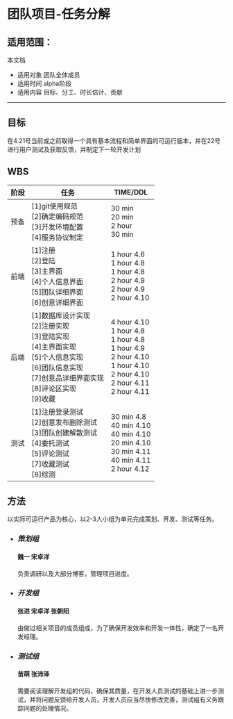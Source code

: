 # 团队项目-任务分解

## 适用范围：

本文档

- 适用对象 团队全体成员
- 适用时间 alpha阶段
- 适用内容 目标、分工、时长估计、贡献

------

## 目标

在4.21号当前或之前取得一个具有基本流程和简单界面的可运行版本，并在22号进行用户测试及获取反馈，并制定下一轮开发计划

## WBS

| 阶段 | 任务| TIME/DDL |
| ---- | ------------------------------------------------------------ | ------------------------------------------------------------ |
| 预备 | [1]git使用规范<br>[2]确定编码规范 <br>[3]开发环境配置<br>[4]服务协议制定 | 30 min<br>20 min<br>2 hour<br>30 min|
| 前端 | [1]注册<br>[2]登陆 <br>[3]主界面<br>[4]个人信息界面<br>[5]团队详细界面<br>[6]创意详细界面 | 1 hour 4.6<br>1 hour 4.8<br>1 hour 4.8<br>2 hour 4.9<br>2 hour 4.9<br>2 hour 4.10 |
| 后端 | [1]数据库设计实现<br>[2]注册实现<br>[3]登陆实现<br>[4]主界面实现<br>[5]个人信息实现<br>[6]团队信息实现<br>[7]创意品详细界面实现<br>[8]评论区实现<br>[9]收藏 | 4 hour 4.10<br>1 hour 4.8<br>1 hour 4.8<br>1 hour 4.9<br>2 hour 4.10<br>1 hour 4.10<br>2 hour 4.10<br>2 hour 4.11<br>2 hour 4.11 |
| 测试 | [1]注册登录测试<br>[2]创意发布删除测试 <br>[3]团队创建解散测试<br>[4]委托测试<br>[5]评论测试<br>[7]收藏测试<br>[8]综测 | 30 min 4.8<br>40 min 4.10<br>40 min 4.10<br>20 min 4.10<br>30 min 4.11<br>40 min 4.11<br>2 hour 4.12 |

## 方法

以实际可运行产品为核心，以2-3人小组为单元完成策划、开发、测试等任务。

- ### *策划组*

  #### 魏一 宋卓洋

  负责调研以及大部分博客，管理项目进度。

- ### *开发组*

  #### 张进 宋卓洋 张朝阳

  由做过相关项目的成员组成，为了确保开发效率和开发一体性，确定了一名开发经理。

  

- ### *测试组*

  #### 苗萌 张沛泽

  需要阅读理解开发组的代码，确保其质量，在开发人员测试的基础上进一步测试，并将问题反馈给开发人员，开发人员应当尽快修改完善，测试组有义务跟踪问题的处理情况。